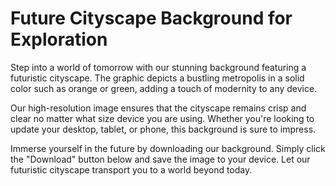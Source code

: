 <!--font:Poppins-->

# Future Cityscape Background for Exploration

Step into a world of tomorrow with our stunning background featuring a futuristic cityscape. The graphic depicts a bustling metropolis in a solid color such as orange or green, adding a touch of modernity to any device.

Our high-resolution image ensures that the cityscape remains crisp and clear no matter what size device you are using. Whether you're looking to update your desktop, tablet, or phone, this background is sure to impress.

Immerse yourself in the future by downloading our background. Simply click the "Download" button below and save the image to your device. Let our futuristic cityscape transport you to a world beyond today.

<!--

Write me markdown content of website with wallpaper:

"A wallpaper with a single graphic of a futuristic cityscape, in a solid color such as orange or green."

The header of the page should not be copy of the text but rather a real content of the website which is using this wallpaper.


---


# Futuristic Cityscape Wallpaper

Welcome to our website featuring a stunning wallpaper of a futuristic cityscape! The wallpaper features a single graphic of a cityscape in a solid color such as orange or green. This wallpaper is perfect for anyone who loves futuristic designs and wants to add a touch of modernity to their desktop or mobile device.

Our wallpaper is available in high resolution, ensuring that the image remains crisp and clear no matter what size device you are using. Whether you're looking for a new wallpaper for your computer, tablet, or phone, this futuristic cityscape design is sure to impress.

To download the wallpaper, simply click the "Download" button below and save the image to your device. We hope you enjoy using our wallpaper and adding a touch of modernity to your digital life!


---


Heading should not include word "wallpaper". The website should not be about the wallpaper itself, wallpaper is just a related background, rewrite whole content.


---


# Explore the Future with our Futuristic Cityscape Background

Step into a world of tomorrow with our stunning background featuring a futuristic cityscape. The graphic depicts a bustling metropolis in a solid color such as orange or green, adding a touch of modernity to any device.

Our high-resolution image ensures that the cityscape remains crisp and clear no matter what size device you are using. Whether you're looking to update your desktop, tablet, or phone, this background is sure to impress.

Immerse yourself in the future by downloading our background. Simply click the "Download" button below and save the image to your device. Let our futuristic cityscape transport you to a world beyond today.


---


Write me a Google font which is best fitting for the website.

Pick from the list:
- Inter
- Open Sans
- Cormorant Garamond
- Poppins
- Playfair Display
- Cinzel Decorative
- Montserrat
- Barlow Condensed
- Lobster
- Creepster
- Dancing Script
- Alegreya
- Raleway
- Lato
- Roboto
- Great Vibes
- Orbitron
- Exo 2
- IBM Plex Sans
- Cabin
- Futura
- Cinzel


Write just the font name nothing else.


---


Poppins

-->
